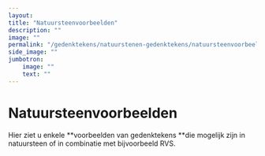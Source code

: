 ```yaml
---
layout: 
title: "Natuursteenvoorbeelden"
description: ""
image: ""
permalink: "/gedenktekens/natuurstenen-gedenktekens/natuursteenvoorbeelden/"
side_image: ""
jumbotron:
    image: ""
    text: ""
---
```


# Natuursteenvoorbeelden

Hier ziet u enkele **voorbeelden van gedenktekens **die mogelijk zijn in natuursteen of in combinatie met bijvoorbeeld RVS.